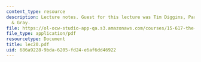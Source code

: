 ```yaml
---
content_type: resource
description: Lecture notes. Guest for this lecture was Tim Diggins, Partner, Ropes
  & Gray.
file: https://ol-ocw-studio-app-qa.s3.amazonaws.com/courses/15-617-the-law-of-corporate-finance-and-financial-markets-spring-2004/686a92289bda6205fd24e6af6dd46922_lec20.pdf
file_type: application/pdf
resourcetype: Document
title: lec20.pdf
uid: 686a9228-9bda-6205-fd24-e6af6dd46922
---
```

